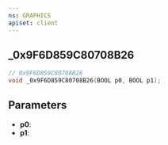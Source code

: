```yaml
---
ns: GRAPHICS
apiset: client
---
```

## _0x9F6D859C80708B26

```c
// 0x9F6D859C80708B26
void _0x9F6D859C80708B26(BOOL p0, BOOL p1);
```


## Parameters
* **p0**:
* **p1**:
